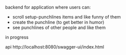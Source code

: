 backend for application where users can:
- scroll setup-punchlines items and like funny of them
- create the punchline (to get better in humor)
- see punchlines of other people and like them

in progress

api http://localhost:8080/swagger-ui/index.html
